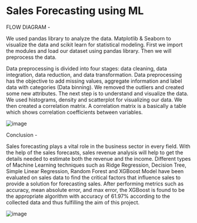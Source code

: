 # Sales Forecasting using ML

FLOW DIAGRAM - 

We used pandas library to analyze the data. Matplotlib & Seaborn to visualize the data and scikit learn for statistical modeling. First we import the modules and load our dataset using pandas library. Then we will preprocess the data.

Data preprocessing is divided into four stages: data cleaning, data integration, data reduction, and data transformation. Data preprocessing has the objective to add missing values, aggregate information and label data with categories (Data binning). We removed the outliers and created some new attributes. The next step is to understand and visualize the data. We used histograms, density and scatterplot for visualizing our data. We then created a correlation matrix. A correlation matrix is a basically a table which shows correlation coefficients between variables.

![image](https://user-images.githubusercontent.com/71064296/182207289-ceecb42a-af06-41df-9ceb-5d36fb4518b4.png)

Conclusion -

Sales forecasting plays a vital role in the business sector in every field. With the help of the sales forecasts, sales revenue analysis will help to get the details needed to estimate both the revenue and the income. Different types of Machine Learning techniques such as Ridge Regression, Decision Tree, Simple Linear Regression, Random Forest and XGBoost Model have been evaluated on sales data to find the critical factors that influence sales to provide a solution for forecasting sales. After performing metrics such as accuracy, mean absolute error, and max error, the XGBoost is found to be the appropriate algorithm with accuracy of 61.97% according to the collected data and thus fulfilling the aim of this project.

![image](https://user-images.githubusercontent.com/71064296/182206686-5932b86e-b6b6-4f1c-838e-e945cb7e19ee.png)
